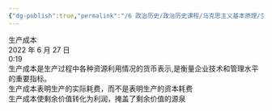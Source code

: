 ```yaml
---
{"dg-publish":true,"permalink":"/6 政治历史/政治历史课程/马克思主义基本原理/生产成本/","title":"生产成本"}
---
```



生产成本  
2022 年 6 月 27 日  
0:19  
生产成本是生产过程中各种资源利用情况的货币表示,是衡量企业技术和管理水平的重要指标。  
生产成本表明生产的实际耗费，而不是表明生产的资本耗费  
生产成本使剩余价值转化为利润，掩盖了剩余价值的源泉